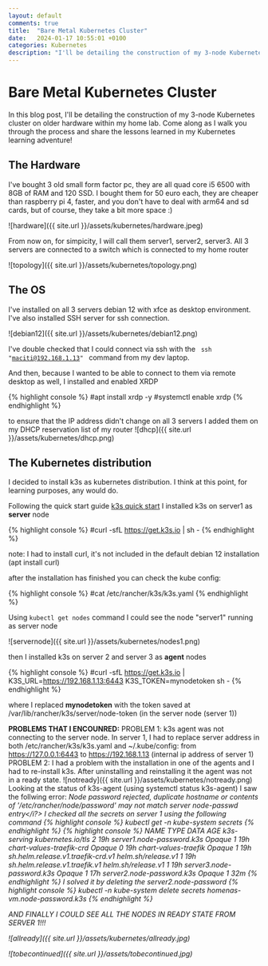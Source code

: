 ```yaml
---
layout: default
comments: true
title:  "Bare Metal Kubernetes Cluster"
date:   2024-01-17 10:55:01 +0100
categories: Kubernetes
description: "I'll be detailing the construction of my 3-node Kubernetes cluster on older hardware within my home lab"
---
```

# [](#header-1) Bare Metal Kubernetes Cluster

In this blog post, I'll be detailing the construction of my 3-node Kubernetes cluster on older hardware within my home lab. Come along as I walk you through the process and share the lessons learned in my Kubernetes learning adventure! 

## [](#header-3) The Hardware

I've bought 3 old small form factor pc, they are all quad core i5 6500 with 8GB of RAM and 120 SSD. I bought them for 50 euro each, they are cheaper than raspberry pi 4, faster, and you don't have to deal with arm64 and sd cards, but of course, they take a bit more space :)

![hardware]({{ site.url }}/assets/kubernetes/hardware.jpeg)

From now on, for simpicity, I will call them server1, server2, server3. 
All 3 servers are connected to a switch which is connected to my home router

![topology]({{ site.url }}/assets/kubernetes/topology.png)

## [](#header-3) The OS

I've installed on all 3 servers debian 12 with xfce as desktop environment. I've also installed SSH server for ssh connection.

![debian12]({{ site.url }}/assets/kubernetes/debian12.png)

I've double checked that I could connect via ssh with the <code> ssh "maciti@192.168.1.13" </code> command from my dev laptop.

And then, because I wanted to be able to connect to them via remote desktop as well, I installed and enabled XRDP

{% highlight console  %}
#apt install xrdp -y
#systemctl enable xrdp
{% endhighlight %} 

to ensure that the IP address didn't change on all 3 servers I added them on my DHCP reservation list of my router
![dhcp]({{ site.url }}/assets/kubernetes/dhcp.png)

## [](#header-3) The Kubernetes distribution

I decided to install k3s as kubernetes distribution. I think at this point, for learning purposes, any would do.

Following the quick start guide <a href="https://docs.k3s.io/quick-start">k3s quick start</a> I installed k3s on server1 as <b>server</b> node

{% highlight console  %}
#curl -sfL https://get.k3s.io | sh -
{% endhighlight %} 

note: I had to install curl, it's not included in the default debian 12 installation (apt install curl)

after the installation has finished you can check the kube config:

{% highlight console  %}
#cat /etc/rancher/k3s/k3s.yaml
{% endhighlight %} 

Using <code>kubectl get nodes</code> command I could see the node "server1" running as server node

![servernode]({{ site.url }}/assets/kubernetes/nodes1.png)

then I installed k3s on server 2 and server 3 as <b>agent</b> nodes

{% highlight console  %}
#curl -sfL https://get.k3s.io | K3S_URL=https://192.168.1.13:6443 K3S_TOKEN=mynodetoken sh -
{% endhighlight %} 

where I replaced <b>mynodetoken</b> with the token saved at /var/lib/rancher/k3s/server/node-token (in the server node (server 1))

<b>PROBLEMS THAT I ENCOUNRED:</b>
PROBLEM 1:
k3s agent was not connecting to the server node. In server 1, I had to replace server address in both /etc/rancher/k3s/k3s.yaml and ~/.kube/config: from https://127.0.0.1:6443 to https://192.168.1.13 (internal ip address of server 1)
PROBLEM 2:
I had a problem with the installation in one of the agents and I had to re-install k3s. After uninstalling and reinstalling it the agent was not in a ready state. 
![notready]({{ site.url }}/assets/kubernetes/notready.png)
Looking at the status of k3s-agent (using systemctl status k3s-agent) I saw the follwing error: <i>Node password rejected, duplicate hostname or contents of '/etc/rancher/node/password' may not match server node-passwd entry</i?>
I checked all the secrets on server 1 using the following command 
{% highlight console  %}
kubectl get -n kube-system secrets 
{% endhighlight %} 
{% highlight console  %}
NAME                                TYPE                 DATA   AGE
k3s-serving                         kubernetes.io/tls    2      19h
server1.node-password.k3s           Opaque               1      19h
chart-values-traefik-crd            Opaque               0      19h
chart-values-traefik                Opaque               1      19h
sh.helm.release.v1.traefik-crd.v1   helm.sh/release.v1   1      19h
sh.helm.release.v1.traefik.v1       helm.sh/release.v1   1      19h
server3.node-password.k3s           Opaque               1      17h
server2.node-password.k3s           Opaque               1      32m
{% endhighlight %} 
I solved it by deleting the server2.node-password
{% highlight console  %}
kubectl -n kube-system delete secrets homenas-vm.node-password.k3s
{% endhighlight %} 

AND FINALLY I COULD SEE ALL THE NODES IN READY STATE FROM SERVER 1!!!

![allready]({{ site.url }}/assets/kubernetes/allready.jpg)

![tobecontinued]({{ site.url }}/assets/tobecontinued.jpg)










